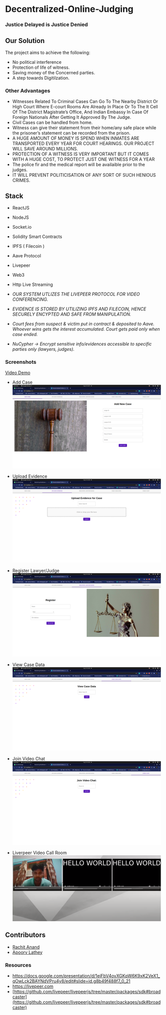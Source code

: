 # Decentralized-Online-Judging

### Justice Delayed is Justice Denied

## Our Solution

The project aims to achieve the following:

- No political interference
- Protection of life of witness.
- Saving money of the Concerned parties.
- A step towards Digitilzation.

### Other Advantages

- Witnesses Related To Criminal Cases Can Go To The Nearby District Or High Court Where E-court Rooms Are Already In Place Or To The It Cell Of The District Magistrate’s Office, And Indian Embassy In Case Of Foreign Nationals After Getting It Approved By The Judge.
- Civil Cases can be handled from home.
- Witness can give their statement from their home/any safe place while the prisoner’s statement can be recorded from the prison.
- A HUGE AMOUNT OF MONEY IS SPEND WHEN INMATES ARE TRANSPORTED EVERY YEAR FOR COURT HEARINGS. OUR PROJECT WILL SAVE AROUND MILLIONS.
- PROTECTION OF A WITNESS IS VERY IMPORTANT BUT IT COMES WITH A HUGE COST, TO PROTECT JUST ONE WITNESS FOR A YEAR
- The police fir and the medical report will be availaible prior to the judges.
- IT WILL PREVENT POLITICISATION OF ANY SORT OF SUCH HENIOUS CRIMES.

## Stack

- ReactJS
- NodeJS
- Socket.io
- Solidity Smart Contracts
- IPFS ( Filecoin )
- Aave Protocol
- Livepeer
- Web3
- Http Live Streaming

- _OUR SYSTEM UTLIZES THE LIVEPEER PROTOCOL FOR VIDEO CONFERENCING._
- _EVIDENCE IS STORED BY UTILIZING IPFS AND FILECOIN, HENCE SECURELY ENCYPTED AND SAFE FROM MANIPULATION._
- _Court fees from suspect & victim put in contract & deposited to Aave. Whoever wins gets the interest accumulated. Court gets paid only when case ended._
- _NuCypher → Encrypt sensitive info/evidences accessible to specific parties only (lawyers, judges)._

### Screenshots

[Video Demo](https://www.youtube.com/watch?v=-Ux4cLCmiz8)

- Add Case
  ![](githubImages/1.png)

- Upload Evidence
  ![](githubImages/2.png)

- Register Lawyer/Judge
  ![](githubImages/3.png)

- View Case Data
  ![](githubImages/4.png)

- Join Video Chat
  ![](githubImages/5.png)

- Liverpeer Video Call Room
  ![](githubImages/6.png)

## Contributors

- [Rachit Anand](https://github.com/rachit2501)
- [Apoorv Lathey](https://github.com/CodinMaster)

### Resources

- https://docs.google.com/presentation/d/1ejFbV4ovXGKpW6K9xK2VeX1_qOwLck2BAYNdVPru4y8/edit#slide=id.g8b49f488f7_0_21
- https://livepeer.com
- [https://github.com/livepeer/livepeerjs/tree/master/packages/sdk#broadcaster](https://github.com/livepeer/livepeerjs/tree/master/packages/sdk#broadcaster)
